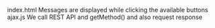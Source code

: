 index.html
Messages are displayed while clicking the available buttons
ajax.js
We call REST API and getMethod() and also request response